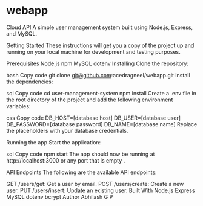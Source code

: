 # webapp

Cloud API
A simple user management system built using Node.js, Express, and MySQL.

Getting Started
These instructions will get you a copy of the project up and running on your local machine for development and testing purposes.

Prerequisites
Node.js
npm
MySQL
dotenv
Installing
Clone the repository:

bash
Copy code
git clone git@github.com:acedragneel/webapp.git 
Install the dependencies:

sql
Copy code
cd user-management-system
npm install
Create a .env file in the root directory of the project and add the following environment variables:

css
Copy code
DB_HOST=[database host]
DB_USER=[database user]
DB_PASSWORD=[database password]
DB_NAME=[database name]
Replace the placeholders with your database credentials.

Running the app
Start the application:

sql
Copy code
npm start
The app should now be running at http://localhost:3000 or any port that is empty .

API Endpoints
The following are the available API endpoints:

GET /users/get: Get a user by email.
POST /users/create: Create a new user.
PUT /users/insert: Update an existing user.
Built With
Node.js
Express
MySQL
dotenv
bcrypt
Author
Abhilash G P